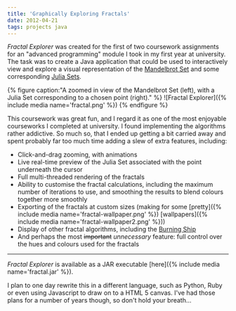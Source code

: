 ```yaml
---
title: 'Graphically Exploring Fractals'
date: 2012-04-21
tags: projects java
---
```


*Fractal Explorer* was created for the first of two coursework assignments for an "advanced programming" module I took in my first year at university. The task was to create a Java application that could be used to interactively view and explore a visual representation of the [Mandelbrot Set](http://en.wikipedia.org/wiki/Mandelbrot_set) and some corresponding [Julia Sets](http://en.wikipedia.org/wiki/Julia_set).

{% figure caption:"A zoomed in view of the Mandelbrot Set (left), with a Julia Set corresponding to a chosen point (right)." %}
![Fractal Explorer]({% include media name='fractal.png' %})
{% endfigure %}

This coursework was great fun, and I regard it as one of the most enjoyable courseworks I completed at university. I found implementing the algorithms rather addictive. So much so, that I ended up getting a bit carried away and spent probably far too much time adding a slew of extra features, including:

- Click-and-drag zooming, with animations
- Live real-time preview of the Julia Set associated with the point underneath the cursor
- Full multi-threaded rendering of the fractals
- Ability to customise the fractal calculations, including the maximum number of iterations to use, and smoothing the results to blend colours together more smoothly
- Exporting of the fractals at custom sizes (making for some [pretty]({% include media name='fractal-wallpaper.png' %}) [wallpapers]({% include media name='fractal-wallpaper2.png' %}))
- Display of other fractal algorithms, including the [Burning Ship](http://en.wikipedia.org/wiki/Burning_ship_fractal)
- And perhaps the most ~~important~~ *unnecessary* feature: full control over the hues and colours used for the fractals

* * *

*Fractal Explorer* is available as a JAR executable [here]({% include media name='fractal.jar' %}).

I plan to one day rewrite this in a different language, such as Python, Ruby or even using Javascript to draw on to a HTML 5 canvas. I've had those plans for a number of years though, so don't hold your breath...
